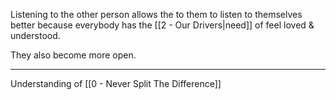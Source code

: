 Listening to the other person allows the to them to listen to themselves better because everybody has the [[2 - Our Drivers|need]] of feel loved & understood.

They also become more open.

---

Understanding of [[0 - Never Split The Difference]]
